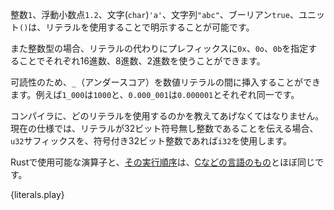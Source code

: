 <!--- Integers `1`, floats `1.2`, characters `'a'`, strings `"abc"`, booleans `true` --->
<!--- and the unit type `()` can be expressed using literals. --->
整数`1`、浮動小数点`1.2`、文字(`char`)`'a'`、文字列`"abc"`、ブーリアン`true`、ユニット`()`は、リテラルを使用することで明示することが可能です。

<!--- Integers can, alternatively, be expressed using hexadecimal, octal or binary --->
<!--- notation using either of these prefixes: `0x`, `0o` or `0b`. --->
また整数型の場合、リテラルの代わりにプレフィックスに`0x`、`0o`、`0b`を指定することでそれぞれ16進数、8進数、2進数を使うことができます。

<!--- Underscores can be inserted in numeric literals to improve readability, e.g. --->
<!--- `1_000` is the same as `1000`, and `0.000_001` is the same as `0.000001`. --->
可読性のため、`_`（アンダースコア）を数値リテラルの間に挿入することができます。例えば`1_000`は`1000`と、`0.000_001`は`0.000001`とそれぞれ同一です。

<!--- We need to tell the compiler the type of the literals we use. For now, --->
<!--- we'll use the `u32` suffix to indicate that the literal is an unsigned 32-bit --->
<!--- integer, and the `i32` suffix to indicate that it's a signed 32-bit integer. --->
コンパイラに、どのリテラルを使用するのかを教えてあげなくてはなりません。現在の仕様では、リテラルが32ビット符号無し整数であることを伝える場合、`u32`サフィックスを、符号付き32ビット整数であれば`i32`を使用します。

<!--- The operators available and their precedence [in Rust][rust op-prec] are similar to other --->
Rustで使用可能な演算子と、[その実行順序](http://doc.rust-lang.org/reference.html#operator-precedence)は、[Cなどの言語のもの][op-prec]とほぼ同じです。

{literals.play}

[rust op-prec]: http://doc.rust-lang.org/reference.html#operator-precedence
[op-prec]: https://en.wikipedia.org/wiki/Operator_precedence#Programming_languages
